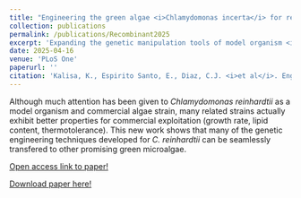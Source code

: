 ```yaml
---
title: "Engineering the green algae <i>Chlamydomonas incerta</i> for recombinant protein production"
collection: publications
permalink: /publications/Recombinant2025
excerpt: 'Expanding the genetic manipulation tools of model organism <i>Chlamydomonas reinhardtii</i> to work with related, faster growing strains.'
date: 2025-04-16
venue: 'PLoS One'
paperurl: ''
citation: 'Kalisa, K., Espirito Santo, E., Diaz, C.J. <i>et al</i>. Engineering the green algae <i>Chlamydomonas incerta</i> for recombinant protein production. <i>PLoS One</i> (2025).'
---
```

Although much attention has been given to <i>Chlamydomonas reinhardtii</i> as a model organism and commercial algae strain, many related strains actually exhibit better properties for commercial exploitation (growth rate, lipid content, thermotolerance). This new work shows that many of the genetic engineering techniques developed for <i>C. reinhardtii</i> can be seamlessly transfered to other promising green microalgae.

[Open access link to paper!](https://doi.org/10.1371/journal.pone.0321071)

[Download paper here!](/files/Recombinant2025.pdf)